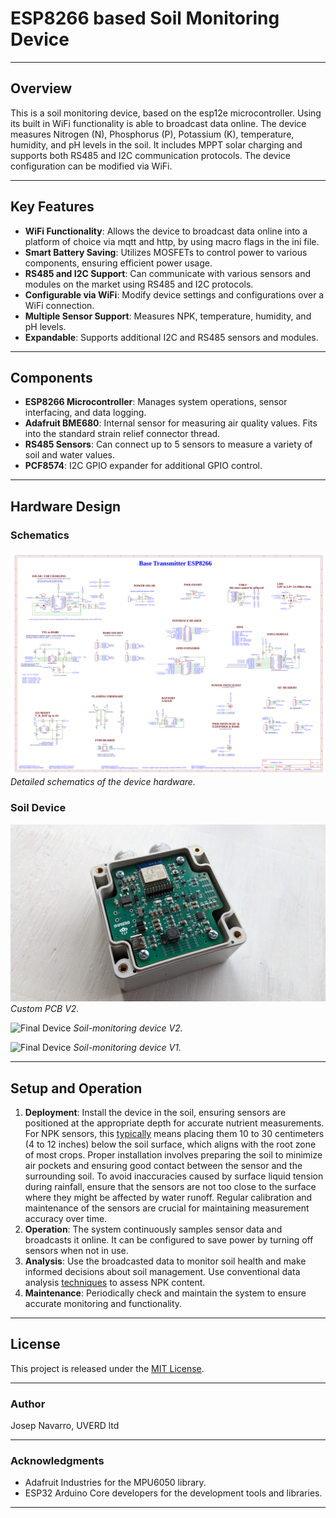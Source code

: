 # ESP8266 based Soil Monitoring Device

---

## Overview
This is a soil monitoring device, based on the esp12e microcontroller. Using its built in WiFi functionality is able to broadcast data online. The device measures Nitrogen (N), Phosphorus (P), Potassium (K), temperature, humidity, and pH levels in the soil. It includes MPPT solar charging and supports both RS485 and I2C communication protocols. The device configuration can be modified via WiFi.

---

## Key Features
- **WiFi Functionality**: Allows the device to broadcast data online into a platform of choice via mqtt and http, by using macro flags in the ini file.
- **Smart Battery Saving**: Utilizes MOSFETs to control power to various components, ensuring efficient power usage.
- **RS485 and I2C Support**: Can communicate with various sensors and modules on the market using RS485 and I2C protocols.
- **Configurable via WiFi**: Modify device settings and configurations over a WiFi connection.
- **Multiple Sensor Support**: Measures NPK, temperature, humidity, and pH levels.
- **Expandable**: Supports additional I2C and RS485 sensors and modules.

---

## Components
- **ESP8266 Microcontroller**: Manages system operations, sensor interfacing, and data logging.
- **Adafruit BME680**: Internal sensor for measuring air quality values. Fits into the standard strain relief connector thread. 
- **RS485 Sensors**: Can connect up to 5 sensors to measure a variety of soil and water values.
- **PCF8574**: I2C GPIO expander for additional GPIO control.

---

## Hardware Design

### Schematics

![Schematics](docs/images/Schematic_esp8266_core.png)
*Detailed schematics of the device hardware.*

### Soil Device


![Produced PCB](docs/images/esp8266_core_v2_pcb.jpg)
*Custom PCB V2.*

![Final Device](docs/images/soil_device4.jpg)
*Soil-monitoring device V2.*

![Final Device](docs/images/soil_device1.jpg)
*Soil-monitoring device V1.*

---

## Setup and Operation


1. **Deployment**: Install the device in the soil, ensuring sensors are positioned at the appropriate depth for accurate nutrient measurements. For NPK sensors, this [typically](https://www.sciencedirect.com/science/article/pii/S2214317321000342) means placing them 10 to 30 centimeters (4 to 12 inches) below the soil surface, which aligns with the root zone of most crops. Proper installation involves preparing the soil to minimize air pockets and ensuring good contact between the sensor and the surrounding soil. To avoid inaccuracies caused by surface liquid tension during rainfall, ensure that the sensors are not too close to the surface where they might be affected by water runoff. Regular calibration and maintenance of the sensors are crucial for maintaining measurement accuracy over time.
4. **Operation**: The system continuously samples sensor data and broadcasts it online. It can be configured to save power by turning off sensors when not in use.
5. **Analysis**: Use the broadcasted data to monitor soil health and make informed decisions about soil management. Use conventional data analysis [techniques](https://www.researchgate.net/publication/378342030_Conventional_to_Modern_Methods_of_Soil_NPK_Sensing_A_Review) to assess NPK content.
6. **Maintenance**: Periodically check and maintain the system to ensure accurate monitoring and functionality.

---

## License
This project is released under the [MIT License](LICENSE.md).

---

### Author
Josep Navarro, UVERD ltd

---

### Acknowledgments
- Adafruit Industries for the MPU6050 library.
- ESP32 Arduino Core developers for the development tools and libraries.

---